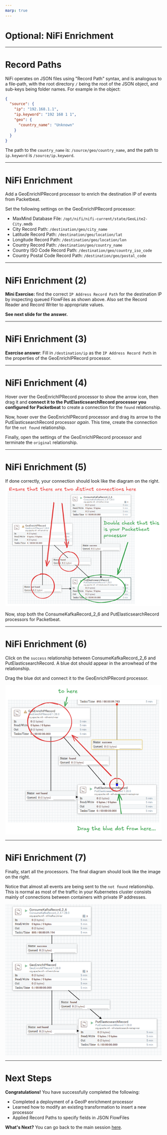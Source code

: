 ```yaml
---
marp: true
---
```

<!-- paginate: true -->

<style>
blockquote {
    font-size: 60%;
    margin-top: auto;
}
</style>

<style>
img[alt~="center"] {
  display: block;
  margin: 0 auto;
}
</style>

# Optional: NiFi Enrichment

---

# Record Paths

NiFi operates on JSON files using "Record Path" syntax, and is analogous to a file-path, with the root directory `/` being the root of the JSON object, and sub-keys being folder names. For example in the object:

```json
{
  "source": {
    "ip": "192.168.1.1",
    "ip.keyword": "192 168 1 1",
    "geo": {
      "country_name": "Unknown"
    }
  }
}
```
The path to the `country_name` is: `/source/geo/country_name`, and the path to `ip.keyword` is `/source/ip.keyword`.

---

# NiFi Enrichment

Add a GeoEnrichIPRecord processor to enrich the destination IP of events from Packetbeat.

Set the following settings on the GeoEnrichIPRecord processor:
- MaxMind Database File: `/opt/nifi/nifi-current/state/GeoLite2-City.mmdb`
- City Record Path: `/destination/geo/city_name`
- Latitude Record Path: `/destination/geo/location/lat`
- Longitude Record Path: `/destination/geo/location/lon`
- Country Record Path: `/destination/geo/country_name`
- Country ISO Code Record Path: `/destination/geo/country_iso_code`
- Country Postal Code Record Path: `/destination/geo/postal_code`

---

# NiFi Enrichment (2)

**Mini Exercise:** find the correct `IP Address Record Path` for the destination IP by inspecting queued FlowFiles as shown above. Also set the Record Reader and Record Writer to appropriate values.

**See next slide for the answer.**

---

# NiFi Enrichment (3)

**Exercise answer**: Fill in `/destination/ip` as the `IP Address Record Path` in the properties of the GeoEnrichIPRecord processor.

---

# NiFi Enrichment (4)

Hover over the GeoEnrichIPRecord processor to show the arrow icon, then drag it and **connect it to the PutElasticsearchRecord processor you configured for Packetbeat** to create a connection for the `found` relationship.

Now, hover over the GeoEnrichIPRecord processor and drag its arrow to the PutElasticsearchRecord processor *again*. This time, create the connection for the `not found` relationship.

Finally, open the settings of the GeoEnrichIPRecord processor and terminate the `original` relationship.

---

# NiFi Enrichment (5)

If done correctly, your connection should look like the diagram on the right.
![bg right fit](images/nifi-enrich.png)

Now, stop both the ConsumeKafkaRecord_2_6 and PutElasticsearchRecord processors for Packetbeat.

---

# NiFi Enrichment (6)

Click on the `success` relationship between ConsumeKafkaRecord_2_6 and PutElasticsearchRecord. A blue dot should appear in the arrowhead of the relationship. 

Drag the blue dot and connect it to the GeoEnrichIPRecord processor.

![bg right fit](images/nifi-enrich-insert.png)

---

# NiFi Enrichment (7)

Finally, start all the processors. The final diagram should look like the image on the right.

Notice that almost all events are being sent to the `not found` relationship. This is normal as most of the traffic in your Kubernetes cluster consists mainly of connections between containers with private IP addresses.

![bg right fit](images/nifi-enrich-final.png)

---

# Next Steps

**Congratulations!**
You have successfully completed the following:
- Completed a deployment of a GeoIP enrichment processor
- Learned how to modify an existing transformation to insert a new processor
- Applied Record Paths to specify fields in JSON FlowFiles

**What's Next?**
You can go back to the main session [here](https://hautonjt.github.io/pipeline2.pdf#page=23).
